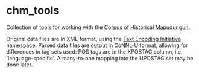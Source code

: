 # chm_tools
Collection of tools for working with the [Corpus of Historical Mapudungun](https://benmolineaux.github.io/).

Original data files are in XML format, using the [Text Encoding Initiative](https://tei-c.org/ns/1.0/) namespace.
Parsed data files are output in [CoNNL-U format](https://universaldependencies.org/docs/format.html),
allowing for differences in tag sets used: POS tags are in the XPOSTAG column, i.e. 'language-specific'.
A many-to-one mapping into the UPOSTAG set may be done later.
